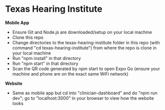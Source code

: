 # Texas Hearing Institute
**Mobile App**
- Ensure Git and Node.js are downloaded/setup on your local machine
- Clone this repo
- Change directories to the texas-hearing-institute folder in this repo (with command "cd texas-hearing-institute") from where the repo is clone in your local machine
- Run "npm install" in that directory
- Run "npm start" in that directory
- Scan the QR code generated by npm start to open Expo Go (ensure your machine and phone are on the exact same WiFi network)

**Website**
- Same as mobile app but cd into "clinician-dashboard" and do "npm run dev"; go to "localhost:3000" in your browser to view how the website looks
